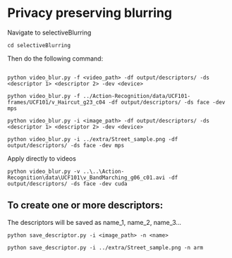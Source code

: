 # Privacy preserving blurring

Navigate to selectiveBlurring

```
cd selectiveBlurring
```

Then do the following command:

```

python video_blur.py -f <video_path> -df output/descriptors/ -ds <descriptor 1> <descriptor 2> -dev <device>

python video_blur.py -f ../Action-Recognition/data/UCF101-frames/UCF101/v_Haircut_g23_c04 -df output/descriptors/ -ds face -dev mps

```

```
python video_blur.py -i <image_path> -df output/descriptors/ -ds <descriptor 1> <descriptor 2> -dev <device>

python video_blur.py -i ../extra/Street_sample.png -df output/descriptors/ -ds face -dev mps
```

Apply directly to videos
```
python video_blur.py -v ..\..\Action-Recognition\data\UCF101\v_BandMarching_g06_c01.avi -df output/descriptors/ -ds face -dev cuda
```

## To create one or more descriptors:

The descriptors will be saved as name_1, name_2, name_3...

```
python save_descriptor.py -i <image_path> -n <name>

python save_descriptor.py -i ../extra/Street_sample.png -n arm
```




